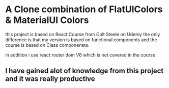 # A Clone combination of FlatUIColors & MaterialUI Colors
this project is based on React Course from Colt Steele on Udemy the only difference is that my version is
based on functional components and the course is based on Class componenets.

in addition i use react router dom V6 which is not covered in the course

## I have gained alot of knowledge from this project and it was really productive
